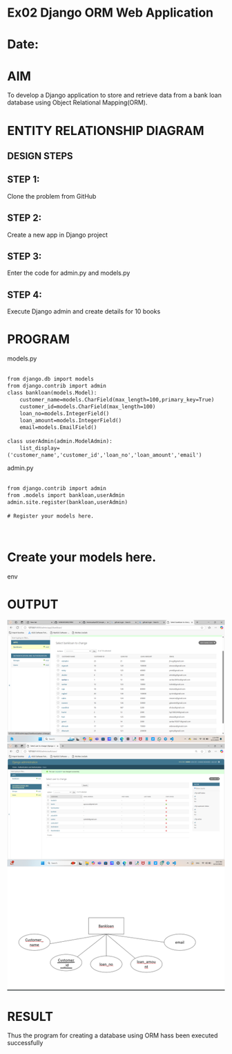 # Ex02 Django ORM Web Application
# Date:
# AIM
To develop a Django application to store and retrieve data from a bank loan database using Object Relational Mapping(ORM).

# ENTITY RELATIONSHIP DIAGRAM
## DESIGN STEPS
## STEP 1:
Clone the problem from GitHub

## STEP 2:
Create a new app in Django project

## STEP 3:
Enter the code for admin.py and models.py

## STEP 4:
Execute Django admin and create details for 10 books

# PROGRAM

models.py
```

from django.db import models
from django.contrib import admin
class bankloan(models.Model):
    customer_name=models.CharField(max_length=100,primary_key=True)
    customer_id=models.CharField(max_length=100)
    loan_no=models.IntegerField()
    loan_amount=models.IntegerField()
    email=models.EmailField()
 
class userAdmin(admin.ModelAdmin):
    list_display=('customer_name','customer_id','loan_no','loan_amount','email')
```

admin.py

```

from django.contrib import admin
from .models import bankloan,userAdmin
admin.site.register(bankloan,userAdmin)

# Register your models here.



```
# Create your models here.
env
# OUTPUT
![alt text](<Screenshot 2024-12-01 133413.png>)
![alt text](<Screenshot 2024-12-12 214528.png>)
![alt text](<Screenshot 2024-11-14 161421.png>)

# RESULT
Thus the program for creating a database using ORM hass been executed successfully
